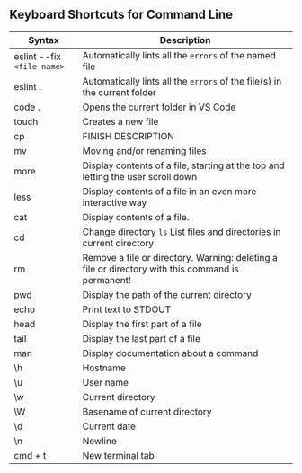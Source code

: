 ## Keyboard Shortcuts for Command Line
| Syntax      | Description |
| ----------- | ----------- |
| eslint --fix `<file name>` | Automatically lints all the `errors` of the named file |
| eslint . | Automatically lints all the `errors` of the file(s) in the current folder |
| code . | Opens the current folder in VS Code |
| touch | Creates a new file |
| cp | FINISH DESCRIPTION |
| mv | Moving and/or renaming files |
| more | Display contents of a file, starting at the top and letting the user scroll down |
| less | Display contents of a file in an even more interactive way |
| cat | Display contents of a file. |
| cd | Change directory `ls` List files and directories in current directory |
| rm | Remove a file or directory. Warning: deleting a file or directory with this command is permanent! |
| pwd | Display the path of the current directory |
| echo | Print text to STDOUT |
| head | Display the first part of a file |
| tail | Display the last part of a file |
| man | Display documentation about a command |
| \h | Hostname |
| \u | User name |
| \w | Current directory |
| \W | Basename of current directory |
| \d | Current date |
| \n | Newline |
| cmd + t | New terminal tab |
